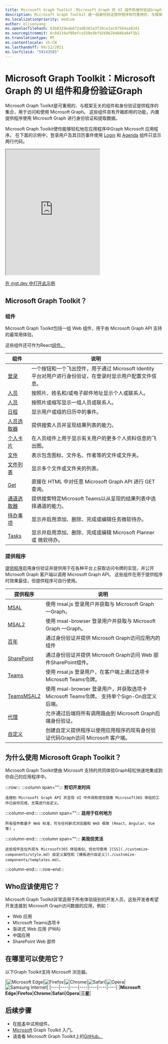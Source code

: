 ```yaml
---
title: Microsoft Graph Toolkit：Microsoft Graph 的 UI 组件和身份验证Graph
description: Microsoft Graph Toolkit 是一组身份验证提供程序和可重用的、与框架无关的 Web 组件，用于访问和使用 Microsoft Graph。
ms.localizationpriority: medium
author: elisenyang
ms.openlocfilehash: 83b8329eab672ad8361a3f20ce1ac07564aa8341
ms.sourcegitcommit: 6c04234af08efce558e9bf926062b4686a84f1b2
ms.translationtype: MT
ms.contentlocale: zh-CN
ms.lasthandoff: 09/12/2021
ms.locfileid: "59143585"
---
```

# <a name="microsoft-graph-toolkit-ui-components-and-authentication-providers-for-microsoft-graph"></a>Microsoft Graph Toolkit：Microsoft Graph 的 UI 组件和身份验证Graph 

Microsoft Graph Toolkit是可重用的、与框架无关的组件和身份验证提供程序的集合，用于访问和使用 Microsoft Graph。 这些组件具有开箱即用的功能，内置提供程序使用 Microsoft Graph 进行身份验证和提取数据。

Microsoft Graph Toolkit使你能够轻松地在应用程序中Graph Microsoft 应用程序。 在下面的示例中，登录用户及其日历事件使用 [Login](./components/login.md) 和 [Agenda](./components/agenda.md) 组件只显示两行代码。

<iframe src="https://mgt.dev/iframe.html?id=samples-general--login-to-show-agenda&source=docs&source=docs" height="400"></iframe>

[在 mgt.dev 中打开此示例](https://mgt.dev/?path=/story/samples-general--login-to-show-agenda&source=docs)

## <a name="whats-in-the-microsoft-graph-toolkit"></a>Microsoft Graph Toolkit？

### <a name="components"></a>组件

Microsoft Graph Toolkit包括一组 Web 组件，用于由 Microsoft Graph API 支持的最常用体验。 

这些组件还可作为React[组件。](./get-started/mgt-react.md)

|组件|说明|
|---------|-----------|
|[登录](./components/login.md)|一个按钮和一个飞出控件，用于通过 Microsoft Identity 平台对用户进行身份验证，在登录时显示用户配置文件信息。|
|[人员](./components/person.md)|按照片、姓名和/或电子邮件地址显示个人或联系人。|
|[人员](./components/people.md)|按照片或缩写显示一组人员或联系人。|
|[日程](./components/agenda.md)|显示用户或组的日历中的事件。|
|[人员选取器](./components/people-picker.md)|提供搜索人员并呈现结果列表的能力。|
|[个人卡片](./components/person-card.md)|在人员组件上用于显示有关用户的更多个人资料信息的飞出图。|
|[文件](./components/file.md)|表示包含图标、文件名、作者等的文件或文件夹。|
|[文件列表](./components/file-list.md)|显示多个文件或文件夹的列表。|
|[Get](./components/get.md)|直接在 HTML 中对任意 Microsoft Graph API 进行 GET 查询。|
|[通道选取器](./components/teams-channel-picker.md)|提供搜索特定Microsoft Teams以从呈现的结果列表中选择通道的能力。|
|[待办事项](./components/todo.md)|显示并启用添加、删除、完成或编辑任务微软待办。|
|[Tasks](./components/tasks.md)|显示并启用添加、删除、完成或编辑 Microsoft Planner 或 微软待办。|

### <a name="providers"></a>提供程序

[提供程序](/providers/providers.md)启用身份验证并提供用于在各种平台上获取访问令牌的实现，并公开 Microsoft Graph 客户端以调用 Microsoft Graph API。 这些组件在用于提供程序时效果最佳，但提供程序可自行使用。

|提供程序|说明|
|---------|-----------|
|[MSAL](./providers/msal.md)|使用 msal.js 登录用户并获取与 Microsoft Graph 一Graph。|
|[MSAL2](./providers/msal2.md)| 使用 msal-browser 登录用户并获取与 Microsoft Graph 一Graph。|
|[百年](./providers/electron.md)|通过身份验证并提供 Microsoft Graph访问应用内的组件|
|[SharePoint](./providers/sharepoint.md)|通过身份验证并提供 Microsoft Graph访问 Web 部件SharePoint组件。|
|[Teams](./providers/teams.md)|使用 msal.js 登录用户，在客户端上通过选项卡Microsoft Teams令牌。|
|[TeamsMSAL2](./providers/teams-msal2.md)|使用 msal-browser 登录用户，并获取选项卡Microsoft Teams令牌。 支持单个Sign-On自定义后端。 |
|[代理](./providers/proxy.md)|允许通过后端将所有调用路由到 Microsoft Graph后端身份验证。|
|[自定义](./providers/custom.md)|创建自定义提供程序以使用应用程序的现有身份验证代码Graph访问 Microsoft 客户端。|

## <a name="why-use-the-microsoft-graph-toolkit"></a>为什么使用 Microsoft Graph Toolkit？

Microsoft Graph Toolkit使由 Microsoft 支持的共同体验Graph轻松快速地集成到你自己的应用程序中。

:::row:::
   :::column span="":::
    **剪切开发时间**

    连接到 Microsoft Graph API 并呈现 UI 中外观和感觉就像 Microsoft365 体验的工作已由你完成，无需进行自定义。
  :::column-end:::
  :::column span="":::
    **适用于任何地方**

    所有组件都基于 Web 标准，可与任何新式浏览器和 Web 框架 (React、Angular、Vue 等) 。 
  :::column-end:::
  :::column span="":::
    **美观但灵活**

    这些组件旨在外观与 Microsoft365 体验类似，但也可使用 [CSS](./customize-components/style.md) 自定义属性和 [模板进行自定义](./customize-components/templates.md)。
  :::column-end:::
:::row-end:::

## <a name="who-should-use-it"></a>Who应该使用它？

Microsoft Graph Toolkit非常适用于所有体验级别的开发人员，这些开发者希望开发连接到 Microsoft Graph访问数据的应用，例如：
- Web 应用
- Microsoft Teams选项卡
- 渐进式 Web 应用 (PWA) 
- 中国应用
- SharePoint Web 部件

## <a name="where-can-i-use-it"></a>在哪里可以使用它？

以下Graph Toolkit支持 Microsoft 浏览器。

|![Microsoft Edge](images/edgeIcon.png)|![Firefox](images/firefoxIcon.png)|![Chrome](images/chromeIcon.png)|![Safari](images/safariIcon.png)|![Opera](images/operaIcon.png)|![Samsung Internet](images/samsungInternetIcon.png)|
|----|----|----|----|----|----|----|
|**Microsoft Edge**|**Firefox**|**Chrome**|**Safari**|**Opera**|**三星**|

## <a name="next-steps"></a>后续步骤

- 在[样本](https://mgt.dev)中试用组件。
- [Microsoft](./get-started/overview.md) Graph Toolkit 入门。
- 请查看 Microsoft Graph Toolkit上的[GitHub。](https://aka.ms/mgt)
